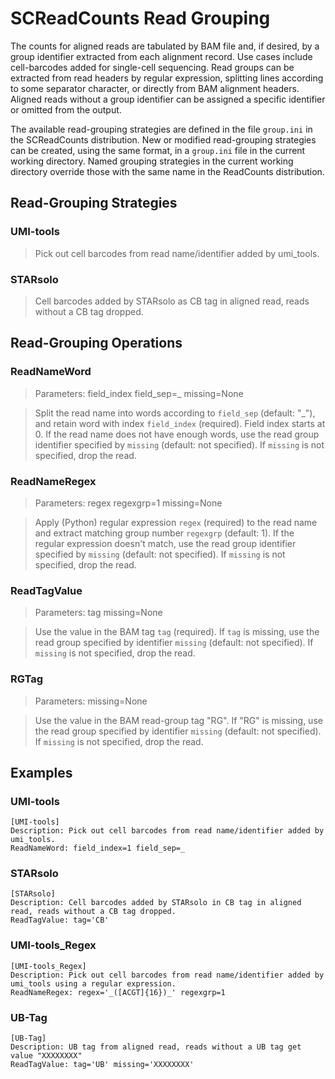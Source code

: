 # SCReadCounts Read Grouping

The counts for aligned reads are tabulated by BAM file and, if desired,
by a group identifier extracted from each alignment record. Use cases
include cell-barcodes added for single-cell sequencing. Read groups can
be extracted from read headers by regular expression, splitting lines
according to some separator character, or directly from BAM alignment
headers. Aligned reads without a group identifier can be assigned a
specific identifier or omitted from the output.

The available read-grouping strategies are defined in the file
`group.ini` in the SCReadCounts distribution. New or modified
read-grouping strategies can be created, using the same format, in
a `group.ini` file in the current working directory. Named grouping
strategies in the current working directory override those with the
same name in the ReadCounts distribution.

## Read-Grouping Strategies

### UMI-tools
> Pick out cell barcodes from read name/identifier added by umi_tools.

### STARsolo
> Cell barcodes added by STARsolo as CB tag in aligned read, reads without a CB tag dropped.

## Read-Grouping Operations

### ReadNameWord
> Parameters: field_index field_sep=_ missing=None

> Split the read name into words according to `field_sep` (default: "_"), and retain word with index `field_index` (required). Field index starts at 0. If the read name does not have enough words, use the read group identifier specified by `missing` (default: not specified). If `missing` is not specified, drop the read.

### ReadNameRegex
> Parameters: regex regexgrp=1 missing=None

> Apply (Python) regular expression `regex` (required) to the read name and extract matching group number `regexgrp` (default: 1). If the regular expression doesn't match, use the read group identifier specified by `missing` (default: not specified). If `missing` is not specified, drop the read.

### ReadTagValue
> Parameters: tag missing=None

> Use the value in the BAM tag `tag` (required). If `tag` is missing, use the read group specified by identifier `missing` (default: not specified). If `missing` is not specified, drop the read. 

### RGTag
> Parameters: missing=None

> Use the value in the BAM read-group tag "RG". If "RG" is missing, use the read group specified by identifier `missing` (default: not specified). If `missing` is not specified, drop the read. 

## Examples

### UMI-tools

```
[UMI-tools]
Description: Pick out cell barcodes from read name/identifier added by umi_tools.
ReadNameWord: field_index=1 field_sep=_
```

### STARsolo
```
[STARsolo]
Description: Cell barcodes added by STARsolo in CB tag in aligned read, reads without a CB tag dropped.
ReadTagValue: tag='CB'
```

### UMI-tools_Regex
```
[UMI-tools_Regex]
Description: Pick out cell barcodes from read name/identifier added by umi_tools using a regular expression.
ReadNameRegex: regex='_([ACGT]{16})_' regexgrp=1
```

### UB-Tag
```
[UB-Tag]
Description: UB tag from aligned read, reads without a UB tag get value "XXXXXXXX"
ReadTagValue: tag='UB' missing='XXXXXXXX'
```

